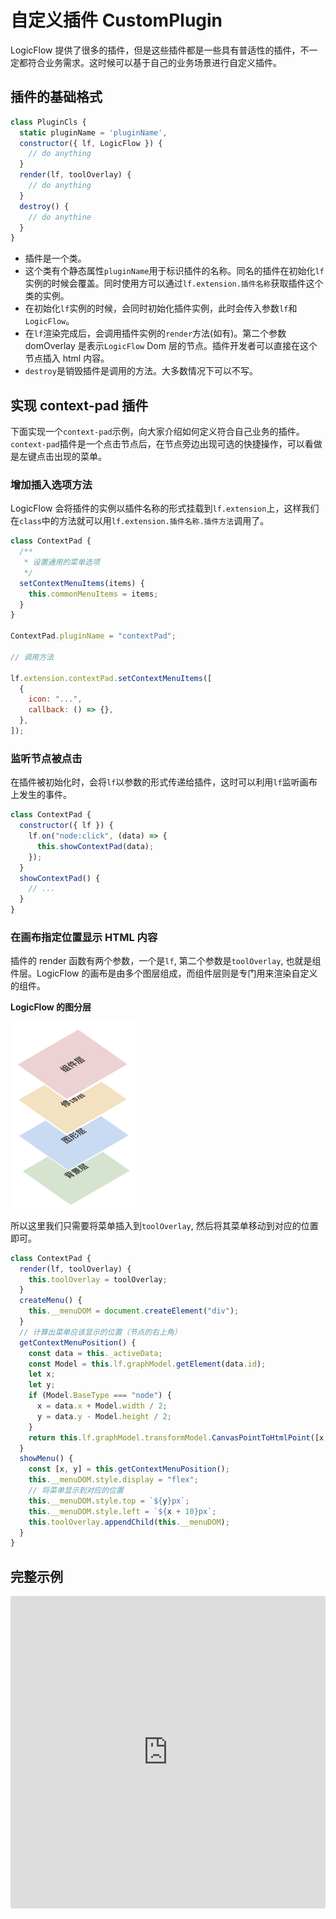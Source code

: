 # 自定义插件 CustomPlugin

LogicFlow 提供了很多的插件，但是这些插件都是一些具有普适性的插件，不一定都符合业务需求。这时候可以基于自己的业务场景进行自定义插件。

## 插件的基础格式

```js
class PluginCls {
  static pluginName = 'pluginName',
  constructor({ lf, LogicFlow }) {
    // do anything
  }
  render(lf, toolOverlay) {
    // do anything
  }
  destroy() {
    // do anythine
  }
}
```

- 插件是一个类。
- 这个类有个静态属性`pluginName`用于标识插件的名称。同名的插件在初始化`lf`实例的时候会覆盖。同时使用方可以通过`lf.extension.插件名称`获取插件这个类的实例。
- 在初始化`lf`实例的时候，会同时初始化插件实例，此时会传入参数`lf`和`LogicFlow`。
- 在`lf`渲染完成后，会调用插件实例的`render`方法(如有)。第二个参数 domOverlay 是表示`LogicFlow` Dom 层的节点。插件开发者可以直接在这个节点插入 html 内容。
- `destroy`是销毁插件是调用的方法。大多数情况下可以不写。

## 实现 context-pad 插件

下面实现一个`context-pad`示例，向大家介绍如何定义符合自己业务的插件。`context-pad`插件是一个点击节点后，在节点旁边出现可选的快捷操作，可以看做是左键点击出现的菜单。

### 增加插入选项方法

LogicFlow 会将插件的实例以插件名称的形式挂载到`lf.extension`上，这样我们在`class`中的方法就可以用`lf.extension.插件名称.插件方法`调用了。

```js
class ContextPad {
  /**
   * 设置通用的菜单选项
   */
  setContextMenuItems(items) {
    this.commonMenuItems = items;
  }
}

ContextPad.pluginName = "contextPad";

// 调用方法

lf.extension.contextPad.setContextMenuItems([
  {
    icon: "...",
    callback: () => {},
  },
]);
```

### 监听节点被点击

在插件被初始化时，会将`lf`以参数的形式传递给插件，这时可以利用`lf`监听画布上发生的事件。

```js
class ContextPad {
  constructor({ lf }) {
    lf.on("node:click", (data) => {
      this.showContextPad(data);
    });
  }
  showContextPad() {
    // ...
  }
}
```

### 在画布指定位置显示 HTML 内容

插件的 render 函数有两个参数，一个是`lf`, 第二个参数是`toolOverlay`, 也就是组件层。LogicFlow 的画布是由多个图层组成，而组件层则是专门用来渲染自定义的组件。

**LogicFlow 的图分层**

<img src="../assets/../../assets/images/overlay.png" width="200">

所以这里我们只需要将菜单插入到`toolOverlay`, 然后将其菜单移动到对应的位置即可。

```js
class ContextPad {
  render(lf, toolOverlay) {
    this.toolOverlay = toolOverlay;
  }
  createMenu() {
    this.__menuDOM = document.createElement("div");
  }
  // 计算出菜单应该显示的位置（节点的右上角）
  getContextMenuPosition() {
    const data = this._activeData;
    const Model = this.lf.graphModel.getElement(data.id);
    let x;
    let y;
    if (Model.BaseType === "node") {
      x = data.x + Model.width / 2;
      y = data.y - Model.height / 2;
    }
    return this.lf.graphModel.transformModel.CanvasPointToHtmlPoint([x, y]);
  }
  showMenu() {
    const [x, y] = this.getContextMenuPosition();
    this.__menuDOM.style.display = "flex";
    // 将菜单显示到对应的位置
    this.__menuDOM.style.top = `${y}px`;
    this.__menuDOM.style.left = `${x + 10}px`;
    this.toolOverlay.appendChild(this.__menuDOM);
  }
}
```

## 完整示例

<iframe src="https://codesandbox.io/embed/logicflow-base22-rl301?fontsize=14&hidenavigation=1&theme=dark&view=preview"
     style="width:100%; height:500px; border:0; border-radius: 4px; overflow:hidden;"
     title="logicflow-base22"
     allow="accelerometer; ambient-light-sensor; camera; encrypted-media; geolocation; gyroscope; hid; microphone; midi; payment; usb; vr; xr-spatial-tracking"
     sandbox="allow-forms allow-modals allow-popups allow-presentation allow-same-origin allow-scripts"
   ></iframe>
